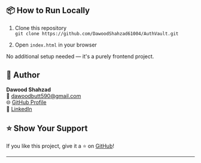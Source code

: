 
## 📦 How to Run Locally

1. Clone this repository  
   `git clone https://github.com/DawoodShahzad61004/AuthVault.git`

2. Open `index.html` in your browser

No additional setup needed — it's a purely frontend project.

## 📌 Author

**Dawood Shahzad**  
📧 dawoodbutt590@gmail.com  
🌐 [GitHub Profile](https://github.com/DawoodShahzad61004)  
🔗 [LinkedIn](https://linkedin.com/in/dawoodShahzadButt61004)

## ⭐️ Show Your Support

If you like this project, give it a ⭐ on [GitHub](https://github.com/DawoodShahzad61004/AuthVault)!

---

